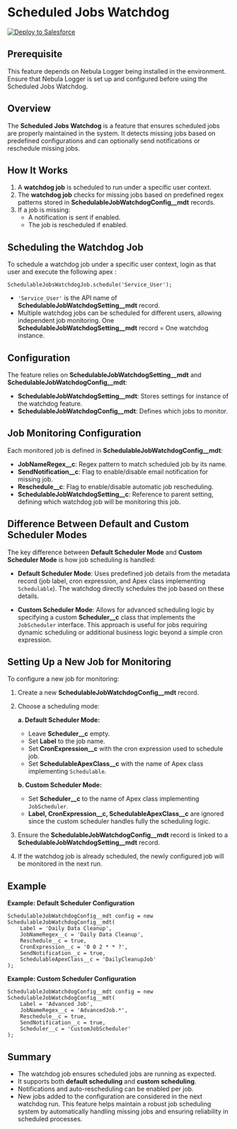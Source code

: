 Scheduled Jobs Watchdog
====================================

<a href="https://githubsfdeploy.herokuapp.com/?owner=xjaoex&repo=Schedulable-Jobs-Watchdog">
  <img alt="Deploy to Salesforce"
       src="https://raw.githubusercontent.com/afawcett/githubsfdeploy/master/deploy.png">
</a>

## Prerequisite

This feature depends on Nebula Logger being installed in the environment. Ensure that Nebula Logger is set up and configured before using the Scheduled Jobs Watchdog.

Overview
--------

The **Scheduled Jobs Watchdog** is a feature that ensures scheduled jobs are properly maintained in the system. It detects missing jobs based on predefined configurations and can optionally send notifications or reschedule missing jobs.

How It Works
------------

1.  A **watchdog job** is scheduled to run under a specific user context.
2.  The **watchdog job** checks for missing jobs based on predefined regex patterns stored in **SchedulableJobWatchdogConfig__mdt** records.
3.  If a job is missing:
    *   A notification is sent if enabled.
    *   The job is rescheduled if enabled.

Scheduling the Watchdog Job
---------------------------

To schedule a watchdog job under a specific user context, login as that user and execute the following apex :

    SchedulableJobsWatchdogJob.schedule('Service_User');


*   `'Service_User'` is the API name of **SchedulableJobWatchdogSetting__mdt** record.
*   Multiple watchdog jobs can be scheduled for different users, allowing independent job monitoring.
    One **SchedulableJobWatchdogSetting__mdt** record = One watchdog instance.

Configuration
-------------

The feature relies on **SchedulableJobWatchdogSetting__mdt** and **SchedulableJobWatchdogConfig__mdt**:
*   **SchedulableJobWatchdogSetting__mdt**: Stores settings for instance of the watchdog feature.
*   **SchedulableJobWatchdogConfig__mdt**: Defines which jobs to monitor.

Job Monitoring Configuration
----------------------------

Each monitored job is defined in **SchedulableJobWatchdogConfig__mdt**:
*   **JobNameRegex__c**: Regex pattern to match scheduled job by its name.
*   **SendNotification__c**: Flag to enable/disable email notification for missing job.
*   **Reschedule__c**: Flag to enable/disable automatic job rescheduling.
*   **SchedulableJobWatchdogSetting__c**: Reference to parent setting, defining which watchdog job will be monitoring this job.

Difference Between Default and Custom Scheduler Modes
-----------------------------------------------------

The key difference between **Default Scheduler Mode** and **Custom Scheduler Mode** is how job scheduling is handled:
*   **Default Scheduler Mode**: Uses predefined job details from the metadata record (job label, cron expression, and Apex class implementing `Schedulable`). The watchdog directly schedules the job based on these details.

*   **Custom Scheduler Mode**: Allows for advanced scheduling logic by specifying a custom **Scheduler__c** class that implements the `JobScheduler` interface. This approach is useful for jobs requiring dynamic scheduling or additional business logic beyond a simple cron expression.

Setting Up a New Job for Monitoring
-----------------------------------

To configure a new job for monitoring:
1.  Create a new **SchedulableJobWatchdogConfig__mdt** record.

2.  Choose a scheduling mode:

    **a. Default Scheduler Mode:**
    *   Leave **Scheduler__c** empty.
    *   Set **Label** to the job name.
    *   Set **CronExpression__c** with the cron expression used to schedule job.
    *   Set **SchedulableApexClass__c** with the name of Apex class implementing `Schedulable`.

    **b. Custom Scheduler Mode:**
    *   Set **Scheduler__c** to the name of Apex class implementing `JobScheduler`.
    *   **Label, CronExpression__c, SchedulableApexClass__c** are ignored since the custom scheduler handles fully the scheduling logic.
3.  Ensure the **SchedulableJobWatchdogConfig__mdt** record is linked to a **SchedulableJobWatchdogSetting__mdt** record.

4.  If the watchdog job is already scheduled, the newly configured job will be monitored in the next run.


Example
-------

**Example: Default Scheduler Configuration**

    SchedulableJobWatchdogConfig__mdt config = new SchedulableJobWatchdogConfig__mdt(
        Label = 'Daily Data Cleanup',
        JobNameRegex__c = 'Daily Data Cleanup',
        Reschedule__c = true,
        CronExpression__c = '0 0 2 * * ?',
        SendNotification__c = true,
        SchedulableApexClass__c = 'DailyCleanupJob'
    );


**Example: Custom Scheduler Configuration**

    SchedulableJobWatchdogConfig__mdt config = new SchedulableJobWatchdogConfig__mdt(
        Label = 'Advanced Job',
        JobNameRegex__c = 'AdvancedJob.*',
        Reschedule__c = true,
        SendNotification__c = true,
        Scheduler__c = 'CustomJobScheduler'
    );


Summary
-------

*   The watchdog job ensures scheduled jobs are running as expected.
*   It supports both **default scheduling** and **custom scheduling**.
*   Notifications and auto-rescheduling can be enabled per job.
*   New jobs added to the configuration are considered in the next watchdog run.
    This feature helps maintain a robust job scheduling system by automatically handling missing jobs and ensuring reliability in scheduled processes.
